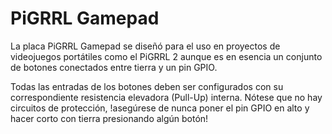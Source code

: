 <!--
---
name: PiGRRL Gamepad
class: board
type: io
formfactor: Otro
manufacturer: Adafruit
description: An add-on board for the Raspberry Pi
url: https://learn.adafruit.com/pigrrl-2
buy: https://www.adafruit.com/product/3015
image: 'adafruit-pigrrl-pcb.png'
pincount: 40
eeprom: no
ground:
  '6':
  '9':
  '14':
  '20':
  '25':
  '30':
  '34':
  '39':
pin:
  '8':
    name: 'Button A'
    mode: input
    active: low
  '10':
    name: 'Button B'
    mode: input
    active: low
  '12':
    name: 'Button Y'
    mode: input
    active: low
  '32':
    name: 'Button L'
    mode: input
    active: low
  '33':
    name: 'Button R'
    mode: input
    active: low
  '38':
    name: 'Button X'
    mode: input
    active: low
  '7':
    name: 'D-Pad Left'
    mode: input
    active: low
  '29':
    name: Select
    mode: input
    active: low
  '31':
    name: Start
    mode: input
    active: low
  '35':
    name: 'D-Pad Right'
    mode: input
    active: low
  '36':
    name: 'D-Pad Up'
    mode: input
    active: low
  '37':
    name: 'D-Pad Down'
    mode: input
    active: low
-->
# PiGRRL Gamepad

La placa PiGRRL Gamepad se diseñó para el uso en proyectos de videojuegos portátiles como el PiGRRL 2 aunque es en esencia un conjunto de botones conectados entre tierra y un pin GPIO.

Todas las entradas de los botones deben ser configurados con su correspondiente resistencia elevadora (Pull-Up) interna. Nótese que no hay circuitos de protección, !asegúrese de nunca poner el pin GPIO en alto y hacer corto con tierra presionando algún botón!
